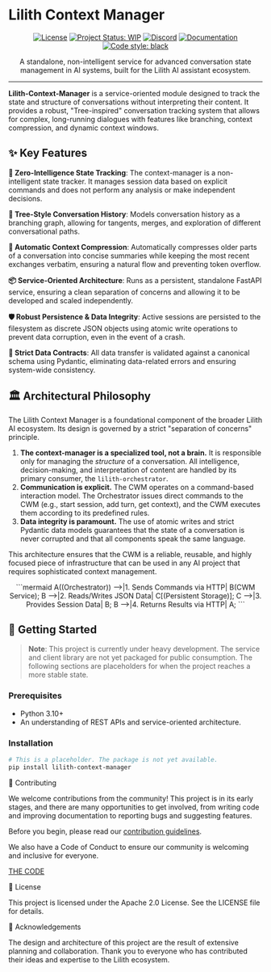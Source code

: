 # Lilith Context Manager

<div align="center">

[![License](https://img.shields.io/badge/License-Apache_2.0-blue.svg)](https://opensource.org/licenses/Apache-2.0)
[![Project Status: WIP](https://img.shields.io/badge/status-work_in_progress-yellow.svg)](#)
[![Discord](https://img.shields.io/badge/discord-join_chat-7289DA.svg?style=flat&logo=discord)](https://discord.gg/your-discord-invite-link)
[![Documentation](https://img.shields.io/badge/documentation-in_progress-orange.svg)](#)
[![Code style: black](https://img.shields.io/badge/code%20style-black-000000.svg)](https://github.com/psf/black)

A standalone, non-intelligent service for advanced conversation state management in AI systems, built for the Lilith AI assistant ecosystem.

</div>

---

**Lilith-Context-Manager** is a service-oriented module designed to track the state and structure of conversations without interpreting their content.  It provides a robust, "Tree-inspired" conversation tracking system that allows for complex, long-running dialogues with features like branching, context compression, and dynamic context windows. 



## ✨ Key Features

**🧠 Zero-Intelligence State Tracking**: The context-manager is a non-intelligent state tracker. It manages session data based on explicit commands and does not perform any analysis or make independent decisions. 

**🌳 Tree-Style Conversation History**: Models conversation history as a branching graph, allowing for tangents, merges, and exploration of different conversational paths. 

**📜 Automatic Context Compression**: Automatically compresses older parts of a conversation into concise summaries while keeping the most recent exchanges verbatim, ensuring a natural flow and preventing token overflow. 

**📦 Service-Oriented Architecture**: Runs as a persistent, standalone FastAPI service, ensuring a clean separation of concerns and allowing it to be developed and scaled independently. 

**🛡️ Robust Persistence & Data Integrity**: Active sessions are persisted to the filesystem as discrete JSON objects using atomic write operations to prevent data corruption, even in the event of a crash. 

**🤝 Strict Data Contracts**: All data transfer is validated against a canonical schema using Pydantic, eliminating data-related errors and ensuring system-wide consistency. 



## 🏛️ Architectural Philosophy

The Lilith Context Manager is a foundational component of the broader Lilith AI ecosystem. Its design is governed by a strict "separation of concerns" principle. 

1.  **The context-manager is a specialized tool, not a brain.** It is responsible only for managing the *structure* of a conversation.  All intelligence, decision-making, and interpretation of content are handled by its primary consumer, the `lilith-orchestrator`. 
2.  **Communication is explicit.** The CWM operates on a command-based interaction model.  The Orchestrator issues direct commands to the CWM (e.g., start session, add turn, get context), and the CWM executes them according to its predefined rules. 
3.  **Data integrity is paramount.** The use of atomic writes and strict Pydantic data models guarantees that the state of a conversation is never corrupted and that all components speak the same language. 

This architecture ensures that the CWM is a reliable, reusable, and highly focused piece of infrastructure that can be used in any AI project that requires sophisticated context management.

<p align="center">
```mermaid
 A((Orchestrator)) -->|1. Sends Commands via HTTP| B(CWM Service);
B -->|2. Reads/Writes JSON Data| C[(Persistent Storage)];
C -->|3. Provides Session Data| B;
B -->|4. Returns Results via HTTP| A; 
```
</p>


## 🚀 Getting Started

> **Note**: This project is currently under heavy development. The service and client library are not yet packaged for public consumption. The following sections are placeholders for when the project reaches a more stable state.


### Prerequisites

* Python 3.10+
* An understanding of REST APIs and service-oriented architecture.


### Installation

```bash
# This is a placeholder. The package is not yet available.
pip install lilith-context-manager
```


🤝 Contributing

We welcome contributions from the community! This project is in its early stages, and there are many opportunities to get involved, from writing code and improving documentation to reporting bugs and suggesting features.

Before you begin, please read our [contribution guidelines](./.github/CONTRIBUTING.md).

We also have a Code of Conduct to ensure our community is welcoming and inclusive for everyone.

[THE CODE](./.github/CODE_OF_CONDUCT.md)


📜 License

This project is licensed under the Apache 2.0 License. See the LICENSE file for details.


🙏 Acknowledgements

The design and architecture of this project are the result of extensive planning and collaboration. Thank you to everyone who has contributed their ideas and expertise to the Lilith ecosystem.